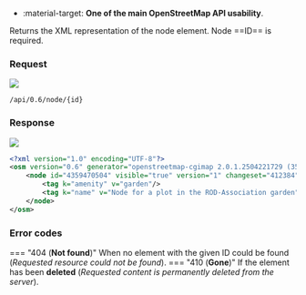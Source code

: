 <div class="grid cards" markdown>

- :material-target: **One of the main OpenStreetMap API usability**.

</div>

Returns the XML representation of the node element. Node ==ID== is required.

### Request

![](https://img.shields.io/badge/GET-green)

```
/api/0.6/node/{id}
```

### Response

![](https://img.shields.io/badge/Response-200%20OK-brightgreen)

``` xml linenums="1" hl_lines="3"
<?xml version="1.0" encoding="UTF-8"?>
<osm version="0.6" generator="openstreetmap-cgimap 2.0.1.2504221729 (3523567 faffy.openstreetmap.org)" copyright="OpenStreetMap and contributors" attribution="http://www.openstreetmap.org/copyright" license="http://opendatacommons.org/licenses/odbl/1-0/">
    <node id="4359470504" visible="true" version="1" changeset="412384" timestamp="2025-04-23T11:36:48Z" user="JayStecki" uid="22098" lat="50.8038794" lon="16.2646154">
        <tag k="amenity" v="garden"/>
        <tag k="name" v="Node for a plot in the ROD-Association garden"/>
    </node>
</osm>
```

### Error codes

=== "404 (**Not found**)"
    When no element with the given ID could be found (*Requested resource could not be found*).
=== "410 (**Gone**)"
    If the element has been **deleted** (*Requested content is permanently deleted from the server*).